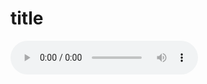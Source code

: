 

# title


<audio src="/music/good_enough.mp3" controls>
<p>If you are reading this, it is because your browser does not support the audio element.</p>
</audio>
